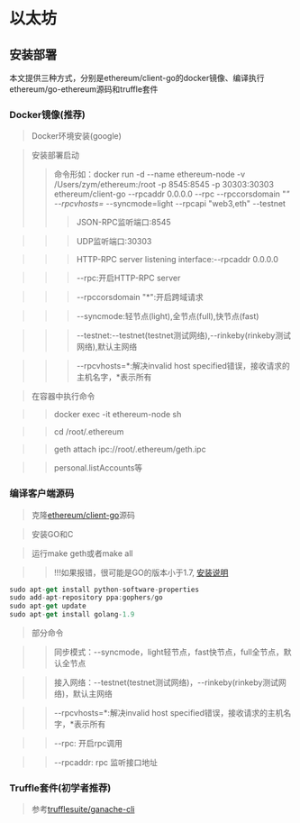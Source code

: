 # 以太坊

## 安装部署
本文提供三种方式，分别是ethereum/client-go的docker镜像、编译执行ethereum/go-ethereum源码和truffle套件

### Docker镜像(推荐)
> Docker环境安装(google)

> 安装部署启动
>> 命令形如：docker run -d --name ethereum-node -v /Users/zym/ethereum:/root -p 8545:8545 -p 30303:30303 ethereum/client-go --rpcaddr 0.0.0.0 --rpc --rpccorsdomain "*" --rpcvhosts=* --syncmode=light --rpcapi "web3,eth" --testnet
>>>JSON-RPC监听端口:8545

>>>UDP监听端口:30303

>>>HTTP-RPC server listening interface:--rpcaddr 0.0.0.0 

>>>--rpc:开启HTTP-RPC server

>>>--rpccorsdomain "*":开启跨域请求

>>>--syncmode:轻节点(light),全节点(full),快节点(fast)

>>>--testnet:--testnet(testnet测试网络),--rinkeby(rinkeby测试网络),默认主网络

>>> --rpcvhosts=*:解决invalid host specified错误，接收请求的主机名字，*表示所有

>在容器中执行命令

>>docker exec -it ethereum-node sh

>>cd /root/.ethereum

>>geth attach ipc://root/.ethereum/geth.ipc

>>personal.listAccounts等


### 编译客户端源码
> 克隆[ethereum/client-go](https://github.com/ethereum/go-ethereum)源码

> 安装GO和C

> 运行make geth或者make all

>> !!!如果报错，很可能是GO的版本小于1.7, [安装说明](https://launchpad.net/~gophers/+archive/ubuntu/archive)
````javascript
sudo apt-get install python-software-properties
sudo add-apt-repository ppa:gophers/go
sudo apt-get update
sudo apt-get install golang-1.9
````
> 部分命令

>> 同步模式：--syncmode，light轻节点，fast快节点，full全节点，默认全节点

>> 接入网络：--testnet(testnet测试网络)，--rinkeby(rinkeby测试网络)，默认主网络

>> --rpcvhosts=*:解决invalid host specified错误，接收请求的主机名字，*表示所有

>> --rpc: 开启rpc调用

>> --rpcaddr: rpc 监听接口地址

### Truffle套件(初学者推荐)
> 参考[trufflesuite/ganache-cli](https://github.com/trufflesuite/ganache-cli)